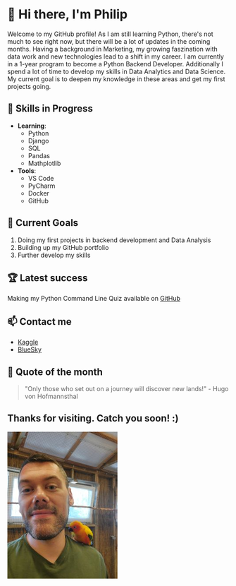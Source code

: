 # 👋 Hi there, I'm Philip 
Welcome to my GitHub profile!
As I am still learning Python, there's not much to see right now, but there will be a lot of updates in the coming months.
Having a background in Marketing, my growing faszination with data work and new technologies lead to a shift in my career.
I am currently in a 1-year program to become a Python Backend Developer. 
Additionally I spend a lot of time to develop my skills in Data Analytics and Data Science.
My current goal is to deepen my knowledge in these areas and get my first projects going.

## 💪 Skills in Progress
- **Learning**: 
    - Python
    - Django
    - SQL
    - Pandas
    - Mathplotlib
- **Tools**:
    - VS Code
    - PyCharm
    - Docker
    - GitHub

## 🎯 Current Goals
1. Doing my first projects in backend development and Data Analysis
2. Building up my GitHub portfolio
3. Further develop my skills

## 🏆 Latest success
Making my Python Command Line Quiz available on [GitHub](https://github.com/JuliusDeane-data/Python_CL_Quiz)

## 📫 Contact me
- [Kaggle](https://www.kaggle.com/jdeane)
- [BlueSky](https://bsky.app/profile/juliusdeane.bsky.social)

## 🎉 Quote of the month
>"Only those who set out on a journey will discover new lands!" - Hugo von Hofmannsthal

## Thanks for visiting. Catch you soon! :)
![picture with bird](images/20240902_123348.jpg)
